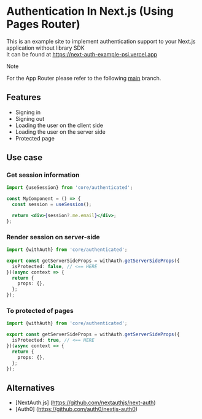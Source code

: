# Authentication In Next.js (Using Pages Router)

This is an example site to implement authentication support to your Next.js application without library SDK  
It can be found at https://next-auth-example-psi.vercel.app

> [!NOTE]  
> For the App Router please refer to the following [main](https://github.com/nghiepdev/next-auth-example) branch.

## Features

- Signing in
- Signing out
- Loading the user on the client side
- Loading the user on the server side
- Protected page

## Use case

### Get session information

```jsx
import {useSession} from 'core/authenticated';

const MyComponent = () => {
  const session = useSession();

  return <div>{session?.me.email}</div>;
};
```

### Render session on server-side

```ts
import {withAuth} from 'core/authenticated';

export const getServerSideProps = withAuth.getServerSideProps({
  isProtected: false, // <== HERE
})(async context => {
  return {
    props: {},
  };
});
```

### To protected of pages

```ts
import {withAuth} from 'core/authenticated';

export const getServerSideProps = withAuth.getServerSideProps({
  isProtected: true, // <== HERE
})(async context => {
  return {
    props: {},
  };
});
```

## Alternatives

- [NextAuth.js] (https://github.com/nextauthjs/next-auth)
- [Auth0] (https://github.com/auth0/nextjs-auth0)
